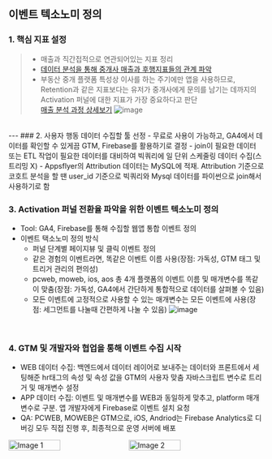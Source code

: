 ## 이벤트 텍소노미 정의
### 1. 핵심 지표 설정
>- 매출과 직간접적으로 연관되어있는 지표 정리
>- [데이터 분석을 통해 중개사 매출과 후행지표들의 관계 파악](https://github.com/kunyoungkim/portfolio/blob/main/event_taxonomy/sales_analysis.ipynb)
>- 부동산 중개 플랫폼 특성상 이사를 하는 주기에만 앱을 사용하므로, Retention과 같은 지표보다는 유저가 중개사에게 문의를 남기는 데까지의 Activation 퍼널에 대한 지표가 가장 중요하다고 판단<br>
>[매출 분석 과정 상세보기](https://github.com/kunyoungkim/portfolio/blob/main/event_taxonomy/sales_analysis.ipynb)
![image](https://github.com/user-attachments/assets/bca115ca-a174-4478-8fc0-b9da7c8fc66e)
<br>
---
### 2. 사용자 행동 데이터 수집할 툴 선정
- 무료로 사용이 가능하고, GA4에서 데이터를 확인할 수 있게끔 GTM, Firebase를 활용하기로 결정
- join이 필요한 데이터 또는 ETL 작업이 필요한 데이터를 대비하여 빅쿼리에 일 단위 스케줄링 데이터 수집(스트리밍 X)
- Appsflyer의 Attribution 데이터는 MySQL에 적재. Attribution 기준으로 코호트 분석을 할 땐 user_id 기준으로 빅쿼리와 Mysql 데이터를 파이썬으로 join해서 사용하기로 함
<br>

### 3. Activation 퍼널 전환율 파악을 위한 이벤트 텍소노미 정의
- Tool: GA4, Firebase를 통해 수집할 웹앱 통합 이벤트 정의
- 이벤트 택소노미 정의 방식
    - 퍼널 단계별 페이지뷰 및 클릭 이벤트 정의
    - 같은 경험의 이벤트라면, 똑같은 이벤트 이름 사용(장점: 가독성, GTM 태그 및 트리거 관리의 편의성)
    - pcweb, moweb, ios, aos 총 4개 플랫폼의 이벤트 이름 및 매개변수를 똑같이 맞춤(장점: 가독성, GA4에서 간단하게 통합적으로 데이터를 살펴볼 수 있음)
    - 모든 이벤트에 고정적으로 사용할 수 있는 매개변수는 모든 이벤트에 사용(장점: 세그먼트를 나눌때 간편하게 나눌 수 있음)
![image](https://github.com/user-attachments/assets/828096b3-fe88-4ffd-9085-cc6acedcb7b0)
<br>

### 4. GTM 및 개발자와 협업을 통해 이벤트 수집 시작
- WEB 데이터 수집: 백엔드에서 데이터 레이어로 보내주는 데이터와 프론트에서 세팅해준 hr태그의 속성 및 속성 값을 GTM의 사용자 맞춤 자바스크립트 변수로 트리거 및 매개변수 설정
- APP 데이터 수집: 이벤트 및 매개변수를 WEB과 동일하게 맞추고, platform 매개변수로 구분. 앱 개발자에게 Firebase로 이벤트 설치 요청
- QA: PCWEB, MOWEB은 GTM으로, iOS, Andriod는 Firebase Analytics로 디버깅 모두 직접 진행 후, 최종적으로 운영 서버에 배포
<div style="display: flex; align-items: center; gap: 10px;">
    <img src="https://github.com/user-attachments/assets/57b82158-ef1f-439f-b1dc-d5f1a276438a" alt="Image 1" style="width: 45%;"/>
    <img src="https://github.com/user-attachments/assets/7b0656c9-5519-47ba-9407-d0d638af4c83" alt="Image 2" style="width: 45%;"/>
</div>
